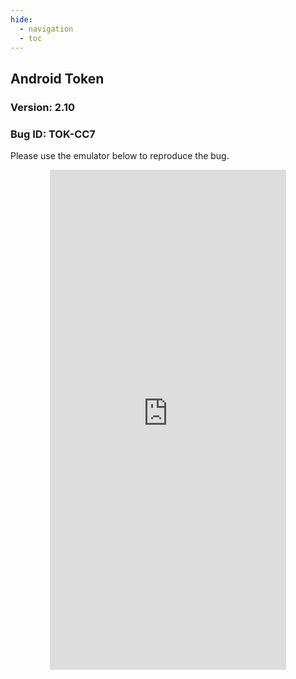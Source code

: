 ```yaml
---
hide:
  - navigation 
  - toc        
---
```


<style>
  .md-tabs {
  display: none;
  visibility: hidden;
  }
</style>

## Android Token 
### Version: 2.10 
### Bug ID: TOK-CC7

Please use the emulator below to reproduce the bug.

<p align="center">
<iframe
  src="https://appetize.io/embed/nkrub0uk99k2hugzzez1v05c1c?device=nexus5&scale=75&orientation=portrait&osVersion=7.1"
  width="378px" height="800px" frameborder="0" scrolling="no"></iframe>
  </p>
